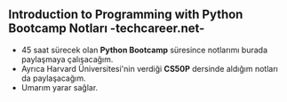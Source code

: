 ## Introduction to Programming with Python Bootcamp Notları -techcareer.net-

- 45 saat sürecek olan **Python Bootcamp** süresince notlarımı burada paylaşmaya çalışacağım.  
- Ayrıca Harvard Üniversitesi'nin verdiği **CS50P** dersinde aldığım notları da paylaşacağım.  
- Umarım yarar sağlar.
